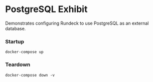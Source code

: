 PostgreSQL Exhibit
=============

Demonstrates configuring Rundeck to use PostgreSQL as an external database.


### Startup
```
docker-compose up
```

### Teardown
```
docker-compose down -v
```